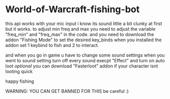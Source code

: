 # World-of-Warcraft-fishing-bot

this api works with your mic input i know its sound little a bit clunky at first but it works.
to adjust min freq and max you need to adjust the variable "freq_min" and "freq_max" in the code.
and you need to download the addon "Fishing Mode" to set the desired key_binds when you installed the addon set 1 keybind to fish and 2 to interact.


and when you go in game u have to change some sound settings when you went to sound setting turn off every sound execpt "Effect"
and turn on auto loot 
*optional* you can download "Fasterloot" addon if your character isnt looting quick

happy fishing

WARNING: YOU CAN GET BANNED FOR THIS be careful :)
